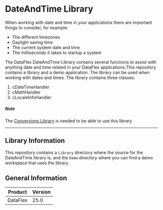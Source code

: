 # DateAndTime Library

When working with date and time in your applications there are important things to consider, for example:

- The different timezones
- Daylight saving time
- The current system date and time
- The milliseconds it takes to startup a system
  
The DataFlex DateAndTime Library contains several functions to assist with anything date and time related in your DataFlex applications.This repository contains a library and a demo application. The library can be used when working with dates and times. The library contains three classes:

1. cDateTimeHandler
2. cMathHandler
3. cLocaleInfoHandler
   
##### Note
The [Conversions Library](https://github.com/DataFlex-dev/Conversions) is needed to be able to use this library

---

## Library Information

This repository contains a `Library` directory where the source for the DateAndTime library is, and the `Demo` directory where you can find a demo workspace that uses the library. 


## General Information

| Product  | Version           |
| -------- | ----------------- |
| DataFlex | 25.0  |
